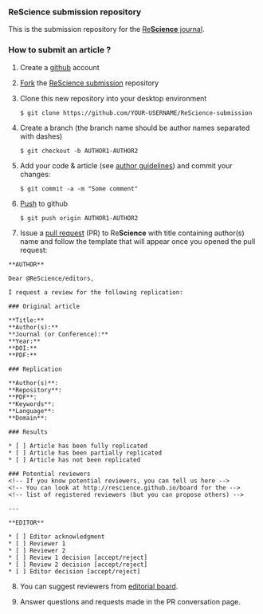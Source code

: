 
### ReScience submission repository

This is the submission repository for the [Re**Science** journal](https://rescience.github.io).

### How to submit an article ?


1. Create a [github](https://github.com) account

2. [Fork](https://help.github.com/articles/fork-a-repo/) the [ReScience submission](https://github.com/ReScience/ReScience-submission) repository

3. Clone this new repository into your desktop environment

   ```
   $ git clone https://github.com/YOUR-USERNAME/ReScience-submission
   ```

4. Create a branch (the branch name should be author names separated with dashes)

   ```
   $ git checkout -b AUTHOR1-AUTHOR2
   ```


5. Add your code & article (see [author guidelines](https://rescience.github.io/write)) and commit your changes:

   ```
   $ git commit -a -m "Some comment"
   ```


6. [Push](https://help.github.com/articles/pushing-to-a-remote/) to github

   ```
   $ git push origin AUTHOR1-AUTHOR2
   ```

7. Issue a [pull request](https://help.github.com/articles/using-pull-requests/) (PR) to Re**Science** with title containing author(s) name and follow the template that will appear once you opened the pull request:

  ```
  **AUTHOR**

  Dear @ReScience/editors,

  I request a review for the following replication:

  ### Original article

  **Title:**  
  **Author(s):**  
  **Journal (or Conference):**  
  **Year:**  
  **DOI:**  
  **PDF:**   

  ### Replication

  **Author(s)**:   
  **Repository**:  
  **PDF**:  
  **Keywords**:  
  **Language**:  
  **Domain**:  

  ### Results

  * [ ] Article has been fully replicated
  * [ ] Article has been partially replicated
  * [ ] Article has not been replicated

  ### Potential reviewers
  <!-- If you know potential reviewers, you can tell us here -->
  <!-- You can look at http://rescience.github.io/board for the -->
  <!-- list of registered reviewers (but you can propose others) -->

  ---

  **EDITOR**

  * [ ] Editor acknowledgment
  * [ ] Reviewer 1
  * [ ] Reviewer 2
  * [ ] Review 1 decision [accept/reject]
  * [ ] Review 2 decision [accept/reject]
  * [ ] Editor decision [accept/reject]
  ```

8. You can suggest reviewers from [editorial board](https://rescience.github.io/board).

9. Answer questions and requests made in the PR conversation page.
